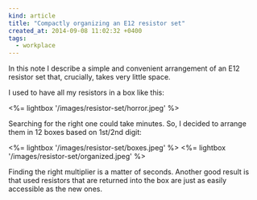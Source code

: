 ```yaml
---
kind: article
title: "Compactly organizing an E12 resistor set"
created_at: 2014-09-08 11:02:32 +0400
tags:
  - workplace
---
```


In this note I describe a simple and convenient arrangement of an E12 resistor set that, crucially, takes very little space.

<!-- more -->

I used to have all my resistors in a box like this:

<%= lightbox '/images/resistor-set/horror.jpeg' %>

Searching for the right one could take minutes. So, I decided to arrange them in 12 boxes based on 1st/2nd digit:

<%= lightbox '/images/resistor-set/boxes.jpeg' %>
<%= lightbox '/images/resistor-set/organized.jpeg' %>

Finding the right multiplier is a matter of seconds. Another good result is that used resistors that are returned into the box are just as easily accessible as the new ones.
